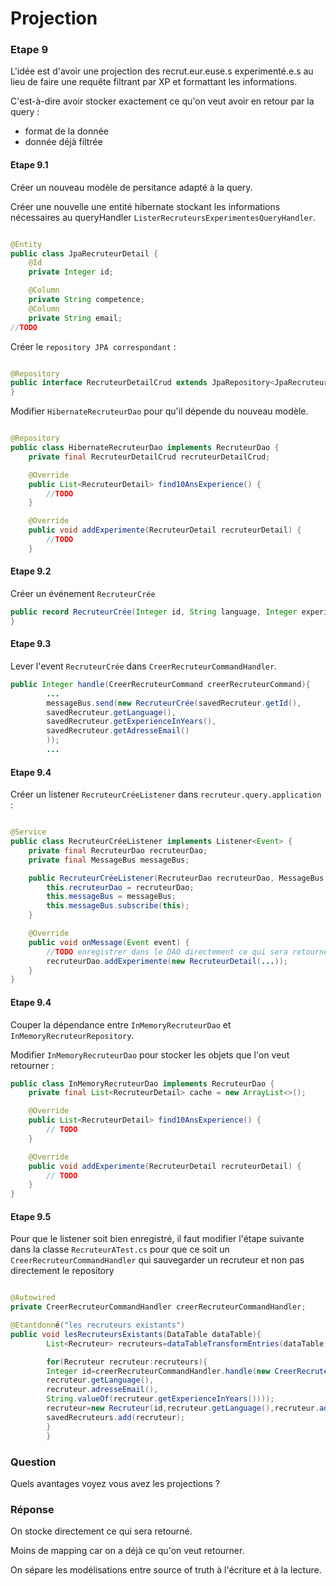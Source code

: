 # Projection

### Etape 9

L'idée est d'avoir une projection des recrut.eur.euse.s experimenté.e.s au lieu de faire une requête filtrant par XP et
formattant les informations.

C'est-à-dire avoir stocker exactement ce qu'on veut avoir en retour par la query :

- format de la donnée
- donnée déjà filtrée

#### Etape 9.1

Créer un nouveau modèle de persitance adapté à la query.

Créer une nouvelle une entité hibernate stockant les informations nécessaires au
queryHandler `ListerRecruteursExperimentesQueryHandler`.

```java

@Entity
public class JpaRecruteurDetail {
    @Id
    private Integer id;

    @Column
    private String competence;
    @Column
    private String email;
//TODO
```

Créer le `repository JPA correspondant` :

```java

@Repository
public interface RecruteurDetailCrud extends JpaRepository<JpaRecruteurDetail, Integer> {
}
```

Modifier `HibernateRecruteurDao` pour qu'il dépende du nouveau modèle.

```java

@Repository
public class HibernateRecruteurDao implements RecruteurDao {
    private final RecruteurDetailCrud recruteurDetailCrud;

    @Override
    public List<RecruteurDetail> find10AnsExperience() {
        //TODO
    }

    @Override
    public void addExperimente(RecruteurDetail recruteurDetail) {
        //TODO
    }
```

#### Etape 9.2

Créer un événement `RecruteurCrée`

```java
public record RecruteurCrée(Integer id, String language, Integer experienceInYears, String email) implements Event {
}
```

#### Etape 9.3

Lever l'event `RecruteurCrée` dans `CreerRecruteurCommandHandler`.

```java
public Integer handle(CreerRecruteurCommand creerRecruteurCommand){
        ...
        messageBus.send(new RecruteurCrée(savedRecruteur.getId(),
        savedRecruteur.getLanguage(),
        savedRecruteur.getExperienceInYears(),
        savedRecruteur.getAdresseEmail()
        ));
        ...
```

#### Etape 9.4

Créer un listener `RecruteurCréeListener` dans `recruteur.query.application` :

```java

@Service
public class RecruteurCréeListener implements Listener<Event> {
    private final RecruteurDao recruteurDao;
    private final MessageBus messageBus;

    public RecruteurCréeListener(RecruteurDao recruteurDao, MessageBus messageBus) {
        this.recruteurDao = recruteurDao;
        this.messageBus = messageBus;
        this.messageBus.subscribe(this);
    }

    @Override
    public void onMessage(Event event) {
        //TODO enregistrer dans le DAO directement ce qui sera retourné 
        recruteurDao.addExperimente(new RecruteurDetail(...));
    }
}
```

#### Etape 9.4

Couper la dépendance entre `InMemoryRecruteurDao` et `InMemoryRecruteurRepository`.

Modifier `InMemoryRecruteurDao` pour stocker les objets que l'on veut retourner :

```java
public class InMemoryRecruteurDao implements RecruteurDao {
    private final List<RecruteurDetail> cache = new ArrayList<>();

    @Override
    public List<RecruteurDetail> find10AnsExperience() {
        // TODO
    }

    @Override
    public void addExperimente(RecruteurDetail recruteurDetail) {
        // TODO
    }
}
```

#### Etape 9.5

Pour que le listener soit bien enregistré, il faut modifier l'étape suivante dans la classe `RecruteurATest.cs`
pour que ce soit un `CreerRecruteurCommandHandler` qui sauvegarder un recruteur et non pas directement le repository

```java

@Autowired
private CreerRecruteurCommandHandler creerRecruteurCommandHandler;

@Etantdonné("les recruteurs existants")
public void lesRecruteursExistants(DataTable dataTable){
        List<Recruteur> recruteurs=dataTableTransformEntries(dataTable,this::buildRecruteur);

        for(Recruteur recruteur:recruteurs){
        Integer id=creerRecruteurCommandHandler.handle(new CreerRecruteurCommand(
        recruteur.getLanguage(),
        recruteur.adresseEmail(),
        String.valueOf(recruteur.getExperienceInYears())));
        recruteur=new Recruteur(id,recruteur.getLanguage(),recruteur.adresseEmail(),recruteur.getExperienceInYears());
        savedRecruteurs.add(recruteur);
        }
        }
```

### Question

Quels avantages voyez vous avez les projections ?

### Réponse

On stocke directement ce qui sera retourné.

Moins de mapping car on a déjà ce qu'on veut retourner.

On sépare les modélisations entre source of truth à l'écriture et à la lecture.
